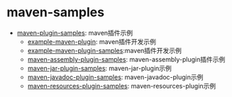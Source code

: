 # maven-samples

- [maven-plugin-samples](./maven-plugin-samples): maven插件示例
  - [example-maven-plugin](./maven-plugin-samples/example-maven-plugin): maven插件开发示例
  - [example-maven-plugin-samples](./maven-plugin-samples/example-maven-plugin-samples):maven插件开发示例
  - [maven-assembly-plugin-samples](./maven-plugin-samples/maven-assembly-plugin-samples): maven-assembly-plugin插件示例
  - [maven-jar-plugin-samples](./maven-plugin-samples/maven-jar-plugin-samples): maven-jar-plugin示例
  - [maven-javadoc-plugin-samples](./maven-plugin-samples/maven-javadoc-plugin-samples): maven-javadoc-plugin示例
  - [maven-resources-plugin-samples](./maven-plugin-samples/maven-resources-plugin-samples): maven-resources-plugin示例